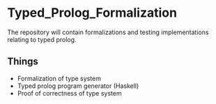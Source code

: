 # Typed_Prolog_Formalization

The repository will contain formalizations and testing implementations relating to typed prolog.

## Things
  - Formalization of type system
  - Typed prolog program generator (Haskell)
  - Proof of correctness of type system
